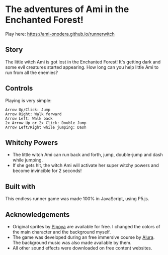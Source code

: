 # The adventures of Ami in the Enchanted Forest!
Play here: https://ami-onodera.github.io/runnerwitch
<br>
## Story
The little witch Ami is got lost in the Enchanted Forest! It's getting dark and some evil creatures started appearing. How long can you help little Ami to run from all the enemies?
<br>
## Controls
Playing is very simple:
<br>
```
Arrow Up/Click: Jump
Arrow Right: Walk forward
Arrow Left: Walk back
2x Arrow Up or 2x Click: Double Jump
Arrow Left/Right while jumping: Dash
```
## Whitchy Powers
* The little witch Ami can run back and forth, jump, double-jump and dash while jumping.
* If she gets hit, the witch Ami will activate her super witchy powers and become invincible for 2 seconds!

## Built with
This endless runner game was made 100% in JavaScript, using P5.js. 

## Acknowledgements
* Original sprites by [Pipoya](https://pipoya.itch.io/pipoya-free-2d-game-character-sprites) are available for free. I changed the colors of the main character and the background myself.
* The game was developed during an free immersive course by [Alura](https://www.alura.com.br/). The background music was also made available by them.
* All other sound effects were downloaded on free content websites.
